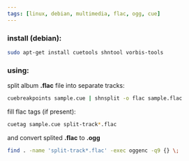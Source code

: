 ```yaml
---
tags: [linux, debian, multimedia, flac, ogg, cue]
---
```


### install (debian):

```bash
sudo apt-get install cuetools shntool vorbis-tools
```

### using:

split album **.flac** file into separate tracks:

```bash
cuebreakpoints sample.cue | shnsplit -o flac sample.flac
```

fill flac tags (if present):

```bash
cuetag sample.cue split-track*.flac
```

and convert splited **.flac** to **.ogg**

```bash
find . -name 'split-track*.flac' -exec oggenc -q9 {} \;
```
